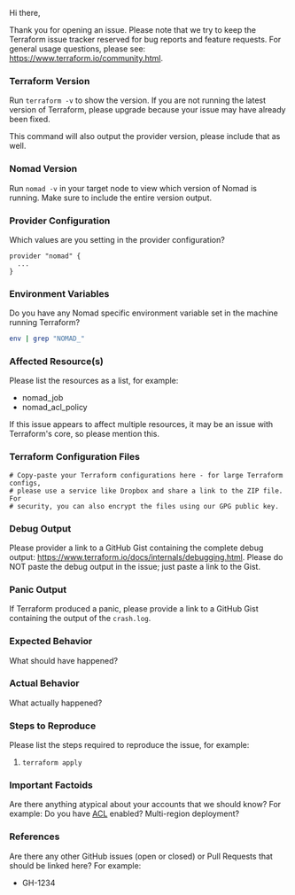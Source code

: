 Hi there,

Thank you for opening an issue. Please note that we try to keep the Terraform issue tracker reserved for bug reports and feature requests. For general usage questions, please see: https://www.terraform.io/community.html.

### Terraform Version
Run `terraform -v` to show the version. If you are not running the latest version of Terraform, please upgrade because your issue may have already been fixed.

This command will also output the provider version, please include that as well.

### Nomad Version
Run `nomad -v` in your target node to view which version of Nomad is running. Make sure to include the entire version output.

### Provider Configuration
Which values are you setting in the provider configuration?

```hcl
provider "nomad" {
  ...
}
```

### Environment Variables
Do you have any Nomad specific environment variable set in the machine running Terraform?

```sh
env | grep "NOMAD_"
```

### Affected Resource(s)
Please list the resources as a list, for example:
- nomad_job
- nomad_acl_policy

If this issue appears to affect multiple resources, it may be an issue with Terraform's core, so please mention this.

### Terraform Configuration Files
```hcl
# Copy-paste your Terraform configurations here - for large Terraform configs,
# please use a service like Dropbox and share a link to the ZIP file. For
# security, you can also encrypt the files using our GPG public key.
```

### Debug Output
Please provider a link to a GitHub Gist containing the complete debug output: https://www.terraform.io/docs/internals/debugging.html. Please do NOT paste the debug output in the issue; just paste a link to the Gist.

### Panic Output
If Terraform produced a panic, please provide a link to a GitHub Gist containing the output of the `crash.log`.

### Expected Behavior
What should have happened?

### Actual Behavior
What actually happened?

### Steps to Reproduce
Please list the steps required to reproduce the issue, for example:
1. `terraform apply`

### Important Factoids
Are there anything atypical about your accounts that we should know? For example: Do you have [ACL](https://www.nomadproject.io/guides/security/acl.html) enabled? Multi-region deployment?

### References
Are there any other GitHub issues (open or closed) or Pull Requests that should be linked here? For example:
- GH-1234

